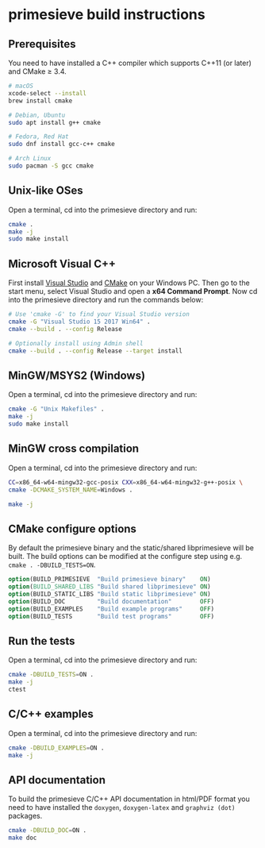 # primesieve build instructions

## Prerequisites

You need to have installed a C++ compiler which supports C++11 (or later) and CMake ≥ 3.4.

```bash
# macOS
xcode-select --install
brew install cmake

# Debian, Ubuntu
sudo apt install g++ cmake

# Fedora, Red Hat
sudo dnf install gcc-c++ cmake

# Arch Linux
sudo pacman -S gcc cmake
```

## Unix-like OSes

Open a terminal, cd into the primesieve directory and run:

```bash
cmake .
make -j
sudo make install
```

## Microsoft Visual C++

First install [Visual Studio](https://visualstudio.microsoft.com/downloads/)
and [CMake](https://cmake.org/download/) on your Windows PC. Then go to the
start menu, select Visual Studio and open a **x64 Command Prompt**. Now cd into
the primesieve directory and run the commands below:

```bash
# Use 'cmake -G' to find your Visual Studio version
cmake -G "Visual Studio 15 2017 Win64" .
cmake --build . --config Release

# Optionally install using Admin shell
cmake --build . --config Release --target install
```

## MinGW/MSYS2 (Windows)

Open a terminal, cd into the primesieve directory and run:

```bash
cmake -G "Unix Makefiles" .
make -j
sudo make install
```

## MinGW cross compilation

Open a terminal, cd into the primesieve directory and run:

```bash
CC=x86_64-w64-mingw32-gcc-posix CXX=x86_64-w64-mingw32-g++-posix \
cmake -DCMAKE_SYSTEM_NAME=Windows .

make -j
```

## CMake configure options

By default the primesieve binary and the static/shared libprimesieve will be
built. The build options can be modified at the configure step using e.g.
```cmake . -DBUILD_TESTS=ON```.

```CMake
option(BUILD_PRIMESIEVE  "Build primesieve binary"    ON)
option(BUILD_SHARED_LIBS "Build shared libprimesieve" ON)
option(BUILD_STATIC_LIBS "Build static libprimesieve" ON)
option(BUILD_DOC         "Build documentation"        OFF)
option(BUILD_EXAMPLES    "Build example programs"     OFF)
option(BUILD_TESTS       "Build test programs"        OFF)
```

## Run the tests

Open a terminal, cd into the primesieve directory and run:

```bash
cmake -DBUILD_TESTS=ON .
make -j
ctest
```

## C/C++ examples

Open a terminal, cd into the primesieve directory and run:

```bash
cmake -DBUILD_EXAMPLES=ON .
make -j
```

## API documentation

To build the primesieve C/C++ API documentation in html/PDF format
you need to have installed the ```doxygen```, ```doxygen-latex``` and
```graphviz (dot)``` packages.

```bash
cmake -DBUILD_DOC=ON .
make doc
```
